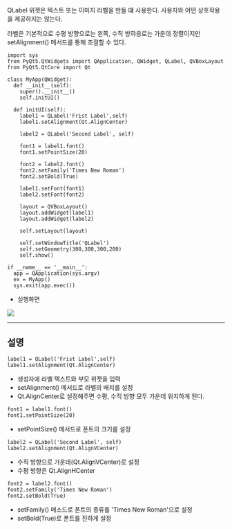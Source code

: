 QLabel 위젯은 텍스트 또는 이미지 라벨을 만들 떄 사용한다. 사용자와 어떤 상호작용을 제공하지는 않는다.

라벨은 기본적으로 수평 방향으로는 왼쪽, 수직 방햐응로는 가운데 정렬이지만 setAlignment() 메서드를 통해 조절할 수 있다.

```
import sys
from PyQt5.QtWidgets import QApplication, QWidget, QLabel, QVBoxLayout
from PyQt5.QtCore import Qt

class MyApp(QWidget):
  def __init__(self):
    super().__init__()
    self.initUI()

  def initUI(self):
    label1 = QLabel('Frist Label',self)
    label1.setAlignment(Qt.AlignCenter)

    label2 = QLabel('Second Label', self)

    font1 = label1.font()
    font1.setPointSize(20)

    font2 = label2.font()
    font2.setFamily('Times New Roman')
    font2.setBold(True)

    label1.setFont(font1)
    label2.setFont(font2)

    layout = QVBoxLayout()
    layout.addWidget(label1)
    layout.addWidget(label2)

    self.setLayout(layout)

    self.setWindowTitle('QLabel')
    self.setGeometry(300,300,300,200)
    self.show()

if __name__ == '__main__':
  app = QApplication(sys.argv)
  ex = MyApp()
  sys.exit(app.exec())
```
* 실행화면
<image src = https://github.com/kdahun/pyqt_relation/assets/101082485/af4787f2-0615-41b3-9c9c-31a73f40252d)/>

---
## 설명
```
label1 = QLabel('Frist Label',self)
label1.setAlignment(Qt.AlignCenter)
```
* 생성자에 라벨 텍스트와 부모 위젯을 입력
* setAlignment() 메서드로 라벨의 배치를 설정
* Qt.AlignCenter로 설정해주면 수평, 수직 방향 모두 가운데 위치하게 된다.


```
font1 = label1.font()
font1.setPointSize(20)
```
* setPointSize() 메서드로 폰트의 크기를 설정


```
label2 = QLabel('Second Label', self)
label2.setAlignment(Qt.AlignVCenter)
```
* 수직 방향으로 가운데(Qt.AlignVCenter)로 설정
* 수평 방향은 Qt.AlignHCenter


```
font2 = label2.font()
font2.setFamily('Times New Roman')
font2.setBold(True)
```
* setFamily() 메소드로 폰트의 종류를 'Times New Roman'으로 설정
* setBold(True)로 폰트를 진하게 설정
